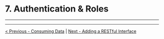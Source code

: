 # 7. Authentication & Roles

---



---

[< Previous - Consuming Data](6_consuming_data.md) | [Next - Adding a RESTful Interface](8_ichabod_rest.md)
